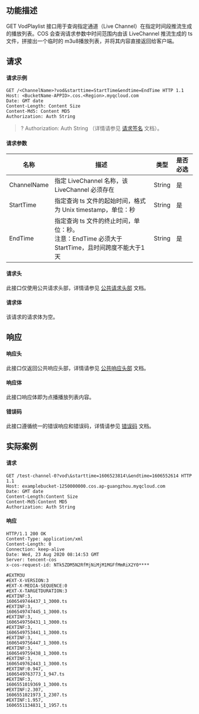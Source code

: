 ## 功能描述

GET VodPlaylist 接口用于查询指定通道（Live Channel）在指定时间段推流生成的播放列表。COS 会查询请求参数中时间范围内由该 LiveChannel 推流生成的 ts 文件，拼接出一个临时的 m3u8播放列表，并将其内容直接返回给客户端。

## 请求

#### 请求示例

```plaintext
GET /<ChannelName>?vod&starttime=StartTime&endtime=EndTime HTTP 1.1
Host: <BucketName-APPID>.cos.<Region>.myqcloud.com
Date: GMT date
Content-Length: Content Size
Content-Md5: Content MD5
Authorization: Auth String

```

> ? Authorization: Auth String （详情请参见 [请求签名](https://intl.cloud.tencent.com/document/product/436/7778) 文档）。


#### 请求参数

| 名称        | 描述                                                         | 类型   | 是否必选 |
| ----------- | ------------------------------------------------------------ | ------ | :------- |
| ChannelName | 指定 LiveChannel 名称，该 LiveChannel 必须存在                   | String | 是       |
| StartTime   | 指定查询 ts 文件的起始时间，格式为 Unix timestamp，单位：秒  | String | 是       |
| EndTime     | 指定查询 ts 文件的终止时间，单位：秒。<br/>注意：EndTime 必须大于 StartTime，且时间跨度不能大于1天 | String | 是       |



#### 请求头

此接口仅使用公共请求头部，详情请参见 [公共请求头部](https://intl.cloud.tencent.com/document/product/436/7728) 文档。

#### 请求体

该请求的请求体为空。

## 响应

#### 响应头

此接口仅返回公共响应头部，详情请参见 [公共响应头部](https://intl.cloud.tencent.com/document/product/436/7729) 文档。

#### 响应体

此接口响应体即为点播播放列表内容。

#### 错误码

此接口遵循统一的错误响应和错误码，详情请参见 [错误码](https://intl.cloud.tencent.com/document/product/436/7730) 文档。



## 实际案例

#### 请求

```plaintext
GET /test-channel-0?vod\&starttime=1606523814\&endtime=1606552614 HTTP 1.1
Host: examplebucket-1250000000.cos.ap-guangzhou.myqcloud.com
Date: GMT date
Content-Length:Content Size
Content-Md5:Content MD5
Authorization: Auth String

```

#### 响应

```plaintext
HTTP/1.1 200 OK
Content-Type: application/xml
Content-Length: 0
Connection: keep-alive
Date: Wed, 23 Aug 2020 08:14:53 GMT
Server: tencent-cos
x-cos-request-id: NTk5ZDM5N2RfMjNiMjM1MGFfMmRiX2Y0****

#EXTM3U
#EXT-X-VERSION:3
#EXT-X-MEDIA-SEQUENCE:0
#EXT-X-TARGETDURATION:3
#EXTINF:3,
1606549744437_1_3000.ts
#EXTINF:3,
1606549747445_1_3000.ts
#EXTINF:3,
1606549750431_1_3000.ts
#EXTINF:3,
1606549753441_1_3000.ts
#EXTINF:3,
1606549756447_1_3000.ts
#EXTINF:3,
1606549759438_1_3000.ts
#EXTINF:3,
1606549762443_1_3000.ts
#EXTINF:0.947,
1606549763773_1_947.ts
#EXTINF:3,
1606551019369_1_3000.ts
#EXTINF:2.307,
1606551021973_1_2307.ts
#EXTINF:1.957,
1606551134831_1_1957.ts
```
